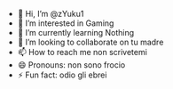 - 👋 Hi, I’m @zYuku1
- 👀 I’m interested in Gaming
- 🌱 I’m currently learning Nothing
- 💞️ I’m looking to collaborate on tu madre
- 📫 How to reach me non scrivetemi
- 😄 Pronouns: non sono frocio
- ⚡ Fun fact: odio gli ebrei
<!---
zYuku1/zYuku1 is a ✨ special ✨ repository because its `README.md` (this file) appears on your GitHub profile.
You can click the Preview link to take a look at your changes.
--->
